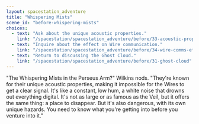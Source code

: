 ```yaml
---
layout: spacestation_adventure
title: "Whispering Mists"
scene_id: "before-whispering-mists"
choices:
  - text: "Ask about the unique acoustic properties."
    link: "/spacestation/spacestation_adventure/before/33-acoustic-properties"
  - text: "Inquire about the effect on Wire communication."
    link: "/spacestation/spacestation_adventure/before/34-wire-comms-effect"
  - text: "Return to discussing the Ghost Cloud."
    link: "/spacestation/spacestation_adventure/before/31-ghost-cloud"
---
```


"The Whispering Mists in the Perseus Arm?" Wilkins nods. "They're known for their unique acoustic properties, making it impossible for the Wires to get a clear signal. It's like a constant, low hum, a white noise that drowns out everything digital. It's not as large or as famous as the Veil, but it offers the same thing: a place to disappear. But it's also dangerous, with its own unique hazards. You need to know what you're getting into before you venture into it."

